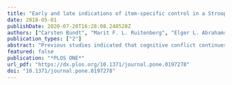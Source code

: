 ```yaml
---
title: "Early and late indications of item-specific control in a Stroop mouse tracking study"
date: 2018-05-01
publishDate: 2020-07-20T16:28:08.248528Z
authors: ["Carsten Bundt", "Marit F. L. Ruitenberg", "Elger L. Abrahamse", "Wim Notebaert"]
publication_types: ["2"]
abstract: "Previous studies indicated that cognitive conflict continues to bias actions even after a movement has been initiated. The present paper examined whether cognitive control also biases actions after movement initiation. To this end, we had participants perform a Stroop task in which we manipulated the item-specific proportion of (in)congruent trials (80% congruent vs. 20% congruent). Importantly, participants responded via mouse movements, allowing us to evaluate various movement parameters: initiation times, movement times, and movement accuracy. Results showed that mouse movements were faster and more accurate during congruent trials compared to incongruent trials. Moreover, we observed that this congruency effect was larger for 80% congruent compared to 20% congruent items, which reflects itemspecific cognitive control. Notably, when responses were initiated very fast – rendering virtually no time for stimulus processing before movement onset – this item-specific control was observed only in movement times. However, for relatively slow initiated responses, item specific control was observed both in initiation and in movement times. These findings demonstrate that item-specific cognitive control biases actions before and after movement initiation."
featured: false
publication: "*PLOS ONE*"
url_pdf: "https://dx.plos.org/10.1371/journal.pone.0197278"
doi: "10.1371/journal.pone.0197278"
---
```


